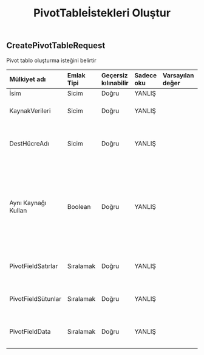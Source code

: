 ﻿---
title: PivotTableİstekleri Oluştur
second_title: Aspose.Cells Cloud Documen
type: docs
url: /tr/specification/model/createpivottablerequest/
description: "Aspose.Cells Bulut modeli belirtimi: CreatePivotTableRequest. Açma, oluşturma, düzenleme, bölme, birleştirme, karşılaştırma ve dönüştürme gibi özelliklerle Excel ve diğer elektronik tablo belgelerini zahmetsizce yönetin"
kwords: Excel, Office, Elektronik Tablo, Cloud REST API, CreatePivotTableRequest
weight: 50
---
## **CreatePivotTableRequest**

 Pivot tablo oluşturma isteğini belirtir

| Mülkiyet adı| Emlak Tipi| Geçersiz kılınabilir| Sadece oku| Varsayılan değer| Tanım|
|:- |:- |:- |:- |:- |:- |
| İsim| Sicim| Doğru| YANLIŞ|| Pivot tablo adı|
| KaynakVerileri| Sicim| Doğru| YANLIŞ|| Yeni PivotTable önbelleğine ilişkin veriler.|
| DestHücreAdı| Sicim| Doğru| YANLIŞ||PivotTable raporunun hedef aralığının sol üst köşesindeki hücre.|
| Aynı Kaynağı Kullan| Boolean| Doğru| YANLIŞ|| Mevcut başka bir pivot tablo bu veri kaynağını kullandığında aynı veri kaynağının kullanılıp kullanılmayacağını belirtir. Özellik doğruysa bellekten tasarruf sağlar.|
| PivotFieldSatırlar|Sıralamak<Integer> | Doğru| YANLIŞ|| PivotTable raporundaki satır alanlarını temsil eder.|
| PivotFieldSütunlar|Sıralamak<Integer> | Doğru| YANLIŞ|| PivotTable raporundaki sütun alanlarını temsil eder.|
| PivotFieldData|Sıralamak<Integer> | Doğru| YANLIŞ|| PivotTable raporundaki veri alanlarını temsil eder.|

